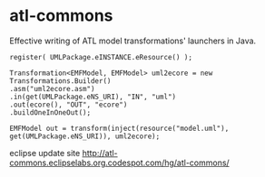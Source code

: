 # atl-commons

Effective writing of ATL model transformations' launchers in Java.

	register( UMLPackage.eINSTANCE.eResource() );
	
	Transformation<EMFModel, EMFModel> uml2ecore = new  Transformations.Builder()
	.asm("uml2ecore.asm")
	.in(get(UMLPackage.eNS_URI), "IN", "uml")
	.out(ecore(), "OUT", "ecore")
	.buildOneInOneOut();

	EMFModel out = transform(inject(resource("model.uml"), get(UMLPackage.eNS_URI)), uml2ecore);


eclipse update site http://atl-commons.eclipselabs.org.codespot.com/hg/atl-commons/

